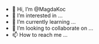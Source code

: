 - 👋 Hi, I’m @MagdaKoc
- 👀 I’m interested in ...
- 🌱 I’m currently learning ...
- 💞️ I’m looking to collaborate on ...
- 📫 How to reach me ...

<!---
MagdaKoc/MagdaKoc is a ✨ special ✨ repository because its `README.md` (this file) appears on your GitHub profile.
You can click the Preview link to take a look at your changes.
--->
